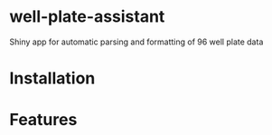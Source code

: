 # well-plate-assistant
Shiny app for automatic parsing and formatting of 96 well plate data

# Installation

# Features


